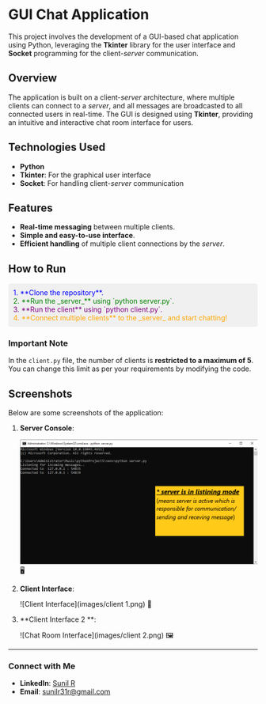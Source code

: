 # GUI Chat Application

This project involves the development of a GUI-based chat application using Python, leveraging the **Tkinter** library for the user interface and **Socket** programming for the client-_server_ communication.

## Overview

The application is built on a client-_server_ architecture, where multiple clients can connect to a _server_, and all messages are broadcasted to all connected users in real-time. The GUI is designed using **Tkinter**, providing an intuitive and interactive chat room interface for users.

## Technologies Used

- **Python**
- **Tkinter**: For the graphical user interface
- **Socket**: For handling client-_server_ communication

## Features

- **Real-time messaging** between multiple clients.
- **Simple and easy-to-use interface**.
- **Efficient handling** of multiple client connections by the _server_.

## How to Run

<div style="background-color:#f0f0f0; padding:10px; border-radius:5px;">
<font color="blue">1. **Clone the repository**.</font><br>
<font color="green">2. **Run the _server_** using `python server.py`.</font><br>
<font color="purple">3. **Run the client** using `python client.py`.</font><br>
<font color="orange">4. **Connect multiple clients** to the _server_ and start chatting!</font>
</div>

### Important Note

In the `client.py` file, the number of clients is **restricted to a maximum of 5**. You can change this limit as per your requirements by modifying the code.

## Screenshots

Below are some screenshots of the application:

1. **Server Console**:

   ![Server Console](images/server.png) 🖥️

2. **Client Interface**:

   ![Client Interface](images/client 1.png) 💬

3. **Client Interface 2 **:

   ![Chat Room Interface](images/client 2.png) 🖼️

---

### Connect with Me

- **LinkedIn**: [Sunil R](your-linkedin-profile-url)
- **Email**: sunilr31r@gmail.com
